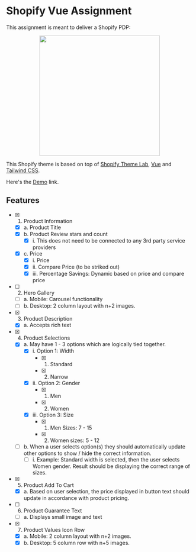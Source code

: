 # Shopify Vue Assignment

This assignment is meant to deliver a Shopify PDP:

<!-- logo (start) -->
<a href="https://github.com/uicrooks/shopify-theme-lab" aria-label="Shopify Theme Foundation logo link">
  <p align="center">
    <img src="https://raw.githubusercontent.com/uicrooks/shopify-foundation-theme/master/.github/img/logo.svg" width="325px">
  </p>
</a>

<!-- title / description (start) -->

This Shopify theme is based on top of [Shopify Theme Lab](https://github.com/uicrooks/shopify-theme-lab), [Vue](https://v3.vuejs.org/) and [Tailwind CSS](https://tailwindcss.com).

<!-- title / description (end) -->

Here's the [Demo](https://thiguet-assigment.myshopify.com/) link.

<!-- features (start) -->

## Features

- [x] 1. Product Information

  - [x] a. Product Title
  - [x] b. Product Review stars and count
    - [x] i. This does not need to be connected to any 3rd party service providers
  - [x] c. Price
    - [x] i. Price
    - [x] ii. Compare Price (to be striked out)
    - [x] iii. Percentage Savings: Dynamic based on price and compare price

- [ ] 2. Hero Gallery

  - [ ] a. Mobile: Carousel functionality
  - [ ] b. Desktop: 2 column layout with n+2 images.

- [x] 3. Product Description

  - [x] a. Accepts rich text

- [x] 4. Product Selections

  - [x] a. May have 1 - 3 options which are logically tied together.
    - [x] i. Option 1: Width
      - [x] 1. Standard
      - [x] 2. Narrow
    - [x] ii. Option 2: Gender
      - [x] 1. Men
      - [x] 2. Women
    - [x] iii. Option 3: Size
      - [x] 1. Men Sizes: 7 - 15
      - [x] 2. Women sizes: 5 - 12
  - [ ] b. When a user selects option(s) they should automatically update other options to
        show / hide the correct information.
    - [ ] i. Example: Standard width is selected, then the user selects Women
          gender. Result should be displaying the correct range of sizes.

- [x] 5. Product Add To Cart

  - [x] a. Based on user selection, the price displayed in button text should update in
        accordance with product pricing.

- [ ] 6. Product Guarantee Text

  - [ ] a. Displays small image and text

- [x] 7. Product Values Icon Row
  - [x] a. Mobile: 2 column layout with n+2 images.
  - [x] b. Desktop: 5 column row with n+5 images.

<!-- features (end) -->
